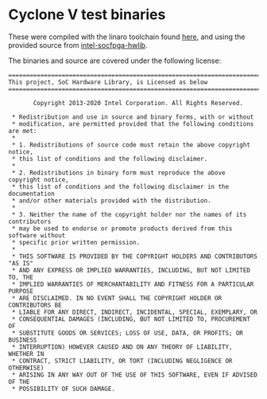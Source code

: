 # Cyclone V test binaries

These were compiled with the linaro toolchain found [here](https://releases.linaro.org/components/toolchain/binaries/7.5-2019.12/arm-eabi/),
and using the provided source from [intel-socfpga-hwlib](https://github.com/altera-opensource/intel-socfpga-hwlib).

The binaries and source are covered under the following license:

```text
================================================================================
This project, SoC Hardware Library, is Licensed as below
================================================================================

       Copyright 2013-2020 Intel Corporation. All Rights Reserved.

 * Redistribution and use in source and binary forms, with or without
 * modification, are permitted provided that the following conditions are met:
 *
 * 1. Redistributions of source code must retain the above copyright notice,
 * this list of conditions and the following disclaimer.
 *
 * 2. Redistributions in binary form must reproduce the above copyright notice,
 * this list of conditions and the following disclaimer in the documentation
 * and/or other materials provided with the distribution.
 *
 * 3. Neither the name of the copyright holder nor the names of its contributors
 * may be used to endorse or promote products derived from this software without
 * specific prior written permission.
 *
 * THIS SOFTWARE IS PROVIDED BY THE COPYRIGHT HOLDERS AND CONTRIBUTORS "AS IS"
 * AND ANY EXPRESS OR IMPLIED WARRANTIES, INCLUDING, BUT NOT LIMITED TO, THE
 * IMPLIED WARRANTIES OF MERCHANTABILITY AND FITNESS FOR A PARTICULAR PURPOSE
 * ARE DISCLAIMED. IN NO EVENT SHALL THE COPYRIGHT HOLDER OR CONTRIBUTORS BE
 * LIABLE FOR ANY DIRECT, INDIRECT, INCIDENTAL, SPECIAL, EXEMPLARY, OR
 * CONSEQUENTIAL DAMAGES (INCLUDING, BUT NOT LIMITED TO, PROCUREMENT OF
 * SUBSTITUTE GOODS OR SERVICES; LOSS OF USE, DATA, OR PROFITS; OR BUSINESS
 * INTERRUPTION) HOWEVER CAUSED AND ON ANY THEORY OF LIABILITY, WHETHER IN
 * CONTRACT, STRICT LIABILITY, OR TORT (INCLUDING NEGLIGENCE OR OTHERWISE)
 * ARISING IN ANY WAY OUT OF THE USE OF THIS SOFTWARE, EVEN IF ADVISED OF THE
 * POSSIBILITY OF SUCH DAMAGE.
```
